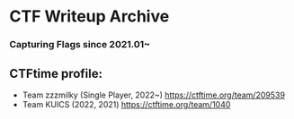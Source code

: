 # CTF Writeup Archive
### Capturing Flags since 2021.01~

##  CTFtime profile:
* Team zzzmilky (Single Player, 2022~) https://ctftime.org/team/209539
* Team KUICS (2022, 2021) https://ctftime.org/team/1040
